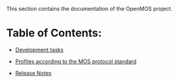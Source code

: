 This section contains the documentation of the OpenMOS project.

# Table of Contents:

- [Development tasks](./devtasks.md)

- [Profiles according to the MOS protocol standard](./profiles.md)

- [Release Notes](./releasenotes.md)

